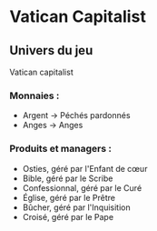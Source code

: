 # Vatican Capitalist

## Univers du jeu  
Vatican capitalist

### Monnaies :
- Argent -> Péchés pardonnés
- Anges -> Anges

### Produits et managers :
- Osties, géré par l'Enfant de cœur
- Bible, géré par le Scribe 
- Confessionnal, géré par le Curé
- Église, géré par le Prêtre
- Bûcher, géré par l'Inquisition
- Croisé, géré par le Pape
